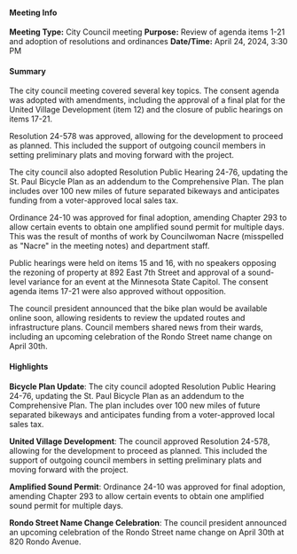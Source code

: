---
---

#### Meeting Info
**Meeting Type:** City Council meeting
**Purpose:** Review of agenda items 1-21 and adoption of resolutions and ordinances
**Date/Time:** April 24, 2024, 3:30 PM

#### Summary
The city council meeting covered several key topics. The consent agenda was adopted with amendments, including the approval of a final plat for the United Village Development (item 12) and the closure of public hearings on items 17-21.

Resolution 24-578 was approved, allowing for the development to proceed as planned. This included the support of outgoing council members in setting preliminary plats and moving forward with the project.

The city council also adopted Resolution Public Hearing 24-76, updating the St. Paul Bicycle Plan as an addendum to the Comprehensive Plan. The plan includes over 100 new miles of future separated bikeways and anticipates funding from a voter-approved local sales tax.

Ordinance 24-10 was approved for final adoption, amending Chapter 293 to allow certain events to obtain one amplified sound permit for multiple days. This was the result of months of work by Councilwoman Nacre (misspelled as "Nacre" in the meeting notes) and department staff.

Public hearings were held on items 15 and 16, with no speakers opposing the rezoning of property at 892 East 7th Street and approval of a sound-level variance for an event at the Minnesota State Capitol. The consent agenda items 17-21 were also approved without opposition.

The council president announced that the bike plan would be available online soon, allowing residents to review the updated routes and infrastructure plans. Council members shared news from their wards, including an upcoming celebration of the Rondo Street name change on April 30th.

#### Highlights
**Bicycle Plan Update**: The city council adopted Resolution Public Hearing 24-76, updating the St. Paul Bicycle Plan as an addendum to the Comprehensive Plan. The plan includes over 100 new miles of future separated bikeways and anticipates funding from a voter-approved local sales tax.

**United Village Development**: The council approved Resolution 24-578, allowing for the development to proceed as planned. This included the support of outgoing council members in setting preliminary plats and moving forward with the project.

**Amplified Sound Permit**: Ordinance 24-10 was approved for final adoption, amending Chapter 293 to allow certain events to obtain one amplified sound permit for multiple days.

**Rondo Street Name Change Celebration**: The council president announced an upcoming celebration of the Rondo Street name change on April 30th at 820 Rondo Avenue.

